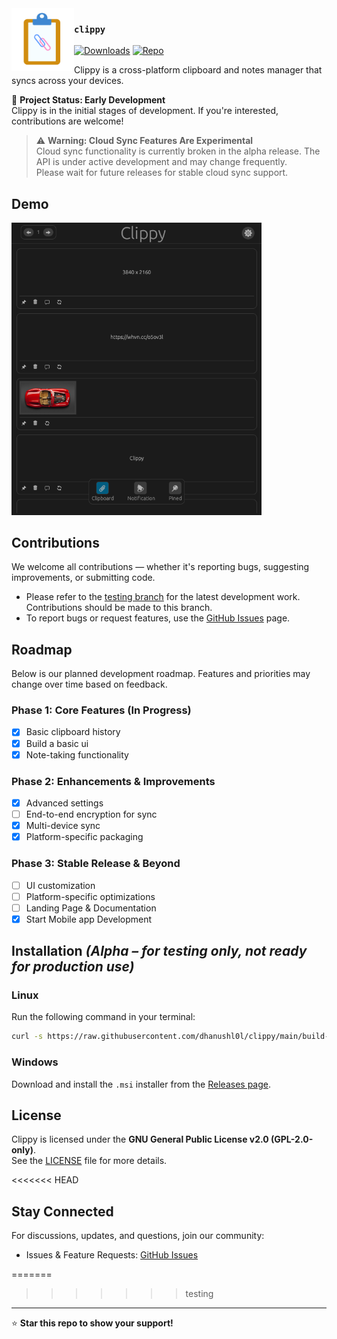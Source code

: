 <img src="/assets/clippy.png" width="100px" align="left">

### `clippy`

[![Downloads](https://img.shields.io/badge/View-Releases-orange)](https://github.com/dhanushl0l/clippy/releases)
[![Repo](https://img.shields.io/github/stars/dhanushl0l/clippy)](https://github.com/dhanushl0l/clippy)

Clippy is a cross-platform clipboard and notes manager that syncs across your devices.

🚀 **Project Status: Early Development**  
Clippy is in the initial stages of development. If you're interested, contributions are welcome!

> ⚠️ **Warning: Cloud Sync Features Are Experimental**  
> Cloud sync functionality is currently broken in the alpha release. The API is under active development and may change frequently.  
> Please wait for future releases for stable cloud sync support.

## Demo

<img src="./assets/demo.png" width="400"/>

## Contributions

We welcome all contributions — whether it's reporting bugs, suggesting improvements, or submitting code.

- Please refer to the [testing branch](https://github.com/dhanushl0l/clippy/tree/testing) for the latest development work. Contributions should be made to this branch.
- To report bugs or request features, use the [GitHub Issues](https://github.com/dhanushl0l/clippy/issues) page.

## Roadmap

Below is our planned development roadmap. Features and priorities may change over time based on feedback.

### Phase 1: Core Features (In Progress)

- [x] Basic clipboard history
- [x] Build a basic ui
- [x] Note-taking functionality

### Phase 2: Enhancements & Improvements

- [x] Advanced settings
- [ ] End-to-end encryption for sync
- [x] Multi-device sync
- [x] Platform-specific packaging

### Phase 3: Stable Release & Beyond

- [ ] UI customization
- [ ] Platform-specific optimizations
- [ ] Landing Page & Documentation
- [x] Start Mobile app Development

## Installation _(Alpha – for testing only, not ready for production use)_

### Linux

Run the following command in your terminal:

```bash
curl -s https://raw.githubusercontent.com/dhanushl0l/clippy/main/build-linux/install.sh | bash
```

### Windows

Download and install the `.msi` installer from the [Releases page](https://github.com/dhanushl0l/clippy/releases).

## License

Clippy is licensed under the **GNU General Public License v2.0 (GPL-2.0-only)**.  
See the [LICENSE](./LICENSE) file for more details.

<<<<<<< HEAD
## Stay Connected

For discussions, updates, and questions, join our community:

- Issues & Feature Requests: [GitHub Issues](https://github.com/dhanushl0l/clippy/issues)

=======
>>>>>>> testing
---

⭐ **Star this repo to show your support!**
